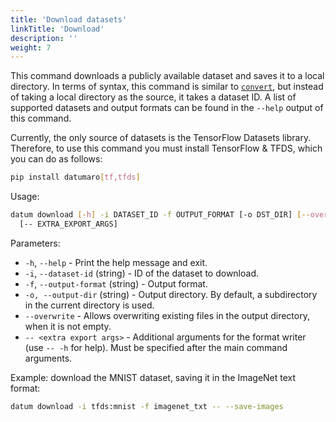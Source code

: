 ```yaml
---
title: 'Download datasets'
linkTitle: 'Download'
description: ''
weight: 7
---
```


This command downloads a publicly available dataset and saves it to a local
directory.
In terms of syntax, this command is similar to [`convert`](../convert),
but instead of taking a local directory as the source, it takes a dataset ID.
A list of supported datasets and output formats can be found in the `--help`
output of this command.

Currently, the only source of datasets is the TensorFlow Datasets library.
Therefore, to use this command you must install TensorFlow & TFDS, which you can
do as follows:

```sh
pip install datumaro[tf,tfds]
```

Usage:

``` bash
datum download [-h] -i DATASET_ID -f OUTPUT_FORMAT [-o DST_DIR] [--overwrite]
  [-- EXTRA_EXPORT_ARGS]
```

Parameters:

- `-h`, `--help` - Print the help message and exit.
- `-i`, `--dataset-id` (string) - ID of the dataset to download.
- `-f`, `--output-format` (string) - Output format.
- `-o, --output-dir` (string) - Output directory. By default, a subdirectory
  in the current directory is used.
- `--overwrite` - Allows overwriting existing files in the output directory,
  when it is not empty.
- `-- <extra export args>` - Additional arguments for the format writer
  (use `-- -h` for help). Must be specified after the main command arguments.

Example: download the MNIST dataset, saving it in the ImageNet text format:

``` bash
datum download -i tfds:mnist -f imagenet_txt -- --save-images
```
